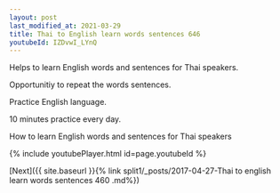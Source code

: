 ```yaml
---
layout: post
last_modified_at: 2021-03-29
title: Thai to English learn words sentences 646 
youtubeId: IZDvwI_LYnQ
---
```

 
 
Helps to learn English words and sentences for Thai speakers.

Opportunitiy to repeat the words sentences. 

Practice English language. 
 
10 minutes practice every day. 
 
How to learn English words and sentences for Thai speakers 
 
{% include youtubePlayer.html id=page.youtubeId %}
 
 
[Next]({{ site.baseurl }}{% link  split1/_posts/2017-04-27-Thai to english learn words sentences 460 .md%})
 

